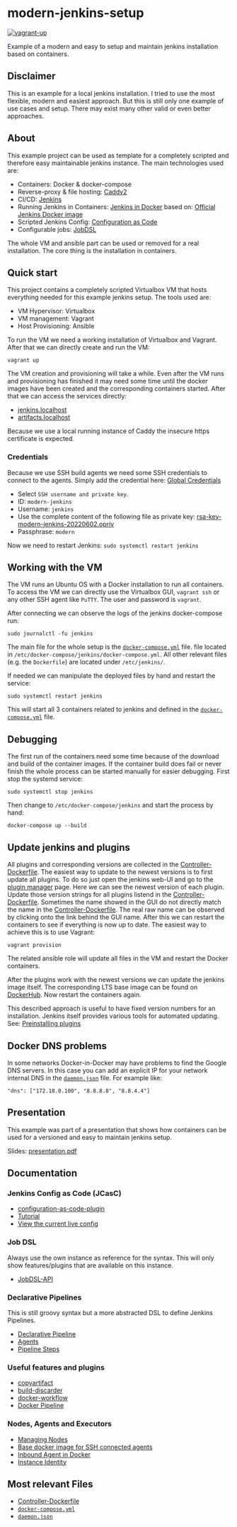 modern-jenkins-setup
====================

[![vagrant-up](https://github.com/langchr86/modern-jenkins-setup/actions/workflows/vagrant-up.yml/badge.svg)](https://github.com/langchr86/modern-jenkins-setup/actions/workflows/vagrant-up.yml)

Example of a modern and easy to setup and maintain jenkins installation based on containers.



Disclaimer
----------

This is an example for a local jenkins installation.
I tried to use the most flexible, modern and easiest approach.
But this is still only one example of use cases and setup.
There may exist many other valid or even better approaches.


About
-----

This example project can be used as template for a completely scripted
and therefore easy maintainable jenkins instance.
The main technologies used are:

* Containers: Docker & docker-compose
* Reverse-proxy & file hosting: [Caddy2](https://caddyserver.com/v2)
* CI/CD: [Jenkins](https://www.jenkins.io/)
* Running Jenkins in Containers: [Jenkins in Docker](https://www.jenkins.io/doc/book/installing/docker/)
  based on: [Official Jenkins Docker image](https://github.com/jenkinsci/docker/blob/master/README.md)
* Scripted Jenkins Config: [Configuration as Code](https://plugins.jenkins.io/configuration-as-code/)
* Configurable jobs: [JobDSL](https://plugins.jenkins.io/job-dsl/)

The whole VM and ansible part can be used or removed for a real installation.
The core thing is the installation in containers.


Quick start
-----------

This project contains a completely scripted Virtualbox VM that hosts everything needed for this example jenkins setup.
The tools used are:

* VM Hypervisor: Virtualbox
* VM management: Vagrant
* Host Provisioning: Ansible

To run the VM we need a working installation of Virtualbox and Vagrant.
After that we can directly create and run the VM:

~~~~~~
vagrant up
~~~~~~

The VM creation and provisioning will take a while.
Even after the VM runs and provisioning has finished it may need some time until the docker images
have been created and the corresponding containers started.
After that we can access the services directly:

* [jenkins.localhost](https://jenkins.localhost/)
* [artifacts.localhost](https://artifacts.localhost/)

Because we use a local running instance of Caddy the insecure https certificate is expected.


### Credentials

Because we use SSH build agents we need some SSH credentials to connect to the agents.
Simply add the credential here: [Global Credentials](https://jenkins.localhost/credentials/store/system/domain/_/newCredentials)

* Select `SSH username and private key`.
* ID: `modern-jenkins`
* Username: `jenkins`
* Use the complete content of the following file as private key: [rsa-key-modern-jenkins-20220602.opriv](credentials/rsa-key-modern-jenkins-20220602.opriv)
* Passphrase: `modern`

Now we need to restart Jenkins: `sudo systemctl restart jenkins`


Working with the VM
-------------------

The VM runs an Ubuntu OS with a Docker installation to run all containers.
To access the VM we can directly use the Virtualbox GUI, `vagrant ssh` or any other SSH agent like `PuTTY`.
The user and password is `vagrant`.

After connecting we can observe the logs of the jenkins docker-compose run:

~~~~~~
sudo journalctl -fu jenkins
~~~~~~

The main file for the whole setup is the [`docker-compose.yml`] file.
file located in `/etc/docker-compose/jenkins/docker-compose.yml`.
All other relevant files (e.g. the `Dockerfile`) are located under `/etc/jenkins/`.

If needed we can manipulate the deployed files by hand and restart the service:

~~~~~~
sudo systemctl restart jenkins
~~~~~~

This will start all 3 containers related to jenkins and defined in the [`docker-compose.yml`] file.



Debugging
---------

The first run of the containers need some time because of the download and build of the container images.
If the container build does fail or never finish the whole process can be started manually for easier debugging.
First stop the systemd service:

~~~~~~
sudo systemctl stop jenkins
~~~~~~

Then change to `/etc/docker-compose/jenkins` and start the process by hand:

~~~~~~
docker-compose up --build
~~~~~~



Update jenkins and plugins
--------------------------

All plugins and corresponding versions are collected in the [Controller-Dockerfile].
The easiest way to update to the newest versions is to first update all plugins.
To do so just open the jenkins web-UI and go to the [plugin manager](https://jenkins.localhost/pluginManager/) page.
Here we can see the newest version of each plugin.
Update those version strings for all plugins listend in the [Controller-Dockerfile].
Sometimes the name showed in the GUI do not directly match the name in the [Controller-Dockerfile].
The real raw name can be observed by clicking onto the link behind the GUI name.
After this we can restart the containers to see if everything is now up to date.
The easiest way to achieve this is to use Vagrant:

~~~~~~
vagrant provision
~~~~~~

The related ansible role will update all files in the VM and restart the Docker containers.

After the plugins work with the newest versions we can update the jenkins image itself.
The corresponding LTS base image can be found on [DockerHub](https://hub.docker.com/r/jenkins/jenkins/tags?page=1&name=lts-jdk11).
Now restart the containers again.

This described approach is useful to have fixed version numbers for an installation.
Jenkins itself provides various tools for automated updating.
See: [Preinstalling plugins](https://github.com/jenkinsci/docker/blob/master/README.md#preinstalling-plugins)



Docker DNS problems
-------------------

In some networks Docker-in-Docker may have problems to find the Google DNS servers.
In this case you can add an explicit IP for your network internal DNS in the [`daemon.json`] file.
For example like:

~~~~~~
"dns": ["172.18.0.100", "8.8.8.8", "8.8.4.4"]
~~~~~~



Presentation
------------

This example was part of a presentation that shows how containers can be used
for a versioned and easy to maintain jenkins setup.

Slides: [presentation.pdf](docs/presentation.pdf)



Documentation
-------------


### Jenkins Config as Code (JCasC)

* [configuration-as-code-plugin](https://github.com/jenkinsci/configuration-as-code-plugin/blob/master/README.md)
* [Tutorial](https://opensource.com/article/20/4/jcasc-jenkins)
* [View the current live config](https://jenkins.localhost/configuration-as-code/viewExport)


### Job DSL

Always use the own instance as reference for the syntax.
This will only show features/plugins that are available on this instance.

* [JobDSL-API](https://jenkins.localhost/plugin/job-dsl/api-viewer/index.html#)


### Declarative Pipelines

This is still groovy syntax but a more abstracted DSL to define Jenkins Pipelines.

* [Declarative Pipeline](https://www.jenkins.io/doc/book/pipeline/syntax/)
* [Agents](https://www.jenkins.io/doc/book/pipeline/syntax/#agent)
* [Pipeline Steps](https://www.jenkins.io/doc/pipeline/steps/)


### Useful features and plugins

* [copyartifact](https://www.jenkins.io/doc/pipeline/steps/copyartifact/)
* [build-discarder](https://plugins.jenkins.io/build-discarder/)
* [docker-workflow](https://www.jenkins.io/doc/pipeline/steps/docker-workflow/)
* [Docker Pipeline](https://www.jenkins.io/doc/book/pipeline/docker/)


### Nodes, Agents and Executors

* [Managing Nodes](https://www.jenkins.io/doc/book/managing/nodes/)
* [Base docker image for SSH connected agents](https://hub.docker.com/r/jenkins/ssh-agent)
* [Inbound Agent in Docker](https://github.com/jenkinsci/remoting/blob/master/docs/inbound-agent.md)
* [Instance Identity](https://jenkins.localhost/instance-identity/)



Most relevant Files
-------------------

* [Controller-Dockerfile]
* [`docker-compose.yml`]
* [`daemon.json`]

[Controller-Dockerfile]: ansible/roles/jenkins/files/dockerfiles/jenkins-controller/Dockerfile
[`docker-compose.yml`]: ansible/roles/jenkins/templates/docker-compose.yml
[`daemon.json`]: ansible/roles/jenkins/files/docker/daemon.json
